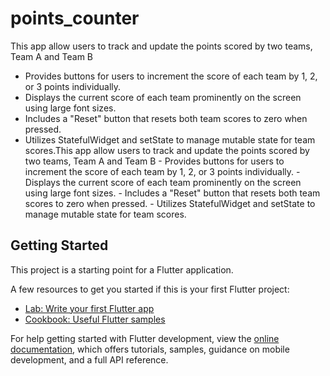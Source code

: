 # points_counter

This app allow users to track and update the points scored by two teams, Team A and Team B
- Provides buttons for users to increment the score of each team by 1, 2, or 3 points individually.
- Displays the current score of each team prominently on the screen using large font sizes.
- Includes a "Reset" button that resets both team scores to zero when pressed.
- Utilizes StatefulWidget and setState to manage mutable state for team scores.This app allow users to track and update the points scored by two teams, Team A and Team B - Provides buttons for users to increment the score of each team by 1, 2, or 3 points individually. - Displays the current score of each team prominently on the screen using large font sizes. - Includes a "Reset" button that resets both team scores to zero when pressed. - Utilizes StatefulWidget and setState to manage mutable state for team scores.
⁦

## Getting Started

This project is a starting point for a Flutter application.

A few resources to get you started if this is your first Flutter project:

- [Lab: Write your first Flutter app](https://docs.flutter.dev/get-started/codelab)
- [Cookbook: Useful Flutter samples](https://docs.flutter.dev/cookbook)

For help getting started with Flutter development, view the
[online documentation](https://docs.flutter.dev/), which offers tutorials,
samples, guidance on mobile development, and a full API reference.
